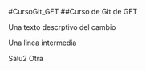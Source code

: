 #CursoGit_GFT
##Curso de Git de GFT

Una texto descrptivo del cambio

Una linea intermedia

Salu2
Otra
